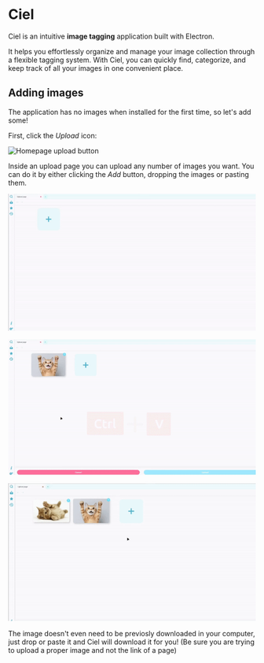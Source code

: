 # Ciel
Ciel is an intuitive **image tagging** application built with Electron.

It helps you effortlessly organize and manage your image collection through a flexible tagging system. With Ciel, you can quickly find, categorize, and keep track of all your images in one convenient place.
## Adding images
The application has no images when installed for the first time, so let's add some!

First, click the *Upload* icon:

![Homepage upload button](https://i.imgur.com/ms9kpOo.png)

Inside an upload page you can upload any number of images you want. You can do it by either clicking the *Add* button, dropping the images or pasting them.

![Dropping an image](resources/help/drop.gif)

![Pasting an image](resources/help/paste.gif)

![Uploading local file](resources/help/file-open.gif)

The image doesn't even need to be previosly downloaded in your computer, just drop or paste it and Ciel will download it for you! (Be sure you are trying to upload a proper image and not the link of a page)

